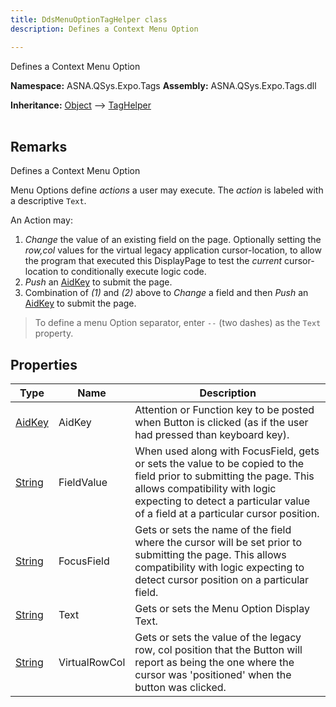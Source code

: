 ```yaml
---
title: DdsMenuOptionTagHelper class
description: Defines a Context Menu Option

---
```


Defines a Context Menu Option

**Namespace:** ASNA.QSys.Expo.Tags
**Assembly:** ASNA.QSys.Expo.Tags.dll

**Inheritance:** [Object](https://docs.microsoft.com/en-us/dotnet/api/system.object) --> [TagHelper](https://learn.microsoft.com/en-us/dotnet/api/microsoft.aspnetcore.razor.taghelpers.taghelper?view=aspnetcore-8.0)
<br>
<br>

## Remarks

Defines a Context Menu Option

Menu Options define *actions* a user may execute. The *action* is labeled with a descriptive `Text`.

An Action may:

1. *Change* the value of an existing field on the page. Optionally setting the *row,col* values for the virtual legacy application cursor-location, to allow the program that executed this DisplayPage to test the *current* cursor-location to conditionally execute logic code.
2. *Push* an [AidKey](/reference/expo/qsys-expo-model/aid-key.html) to submit the page.
3. Combination of *(1)* and *(2)* above to *Change* a field and then *Push* an [AidKey](/reference/expo/qsys-expo-model/aid-key.html) to submit the page.

>To define a menu Option separator, enter `--` (two dashes) as the `Text` property.


## Properties

| Type | Name | Description
| --- | --- | --- 
| [AidKey](/reference/expo/qsys-expo-model/aid-key.html) | AidKey | Attention or Function key to be posted when Button is clicked (as if the user had pressed than keyboard key). |
| [String](https://learn.microsoft.com/en-us/dotnet/api/system.string?view=net-8.0) | FieldValue | When used along with FocusField, gets or sets the value to be copied to the field prior to submitting the page. This allows compatibility with logic expecting to detect a particular value of a field at a particular cursor position.  |
| [String](https://learn.microsoft.com/en-us/dotnet/api/system.string?view=net-8.0) | FocusField | Gets or sets the name of the field where the cursor will be set prior to submitting the page. This allows compatibility with logic expecting to detect cursor position on a particular field. |
| [String](https://learn.microsoft.com/en-us/dotnet/api/system.string?view=net-8.0) | Text | Gets or sets the Menu Option Display Text. |
| [String](https://learn.microsoft.com/en-us/dotnet/api/system.string?view=net-8.0) | VirtualRowCol | Gets or sets the value of the legacy row, col position that the Button will report as being the one where the cursor was 'positioned' when the button was clicked. |

